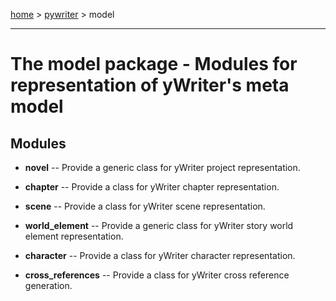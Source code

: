 [home](index) > [pywriter](pywriter) > model

---

# The model package - Modules for representation of yWriter's meta model
 
## Modules
 
- **novel** -- Provide a generic class for yWriter project representation.

- **chapter** -- Provide a class for yWriter chapter representation.

- **scene** -- Provide a class for yWriter scene representation.

- **world_element** -- Provide a generic class for yWriter story world element representation.

- **character** -- Provide a class for yWriter character representation.

- **cross_references** -- Provide a class for yWriter cross reference generation.